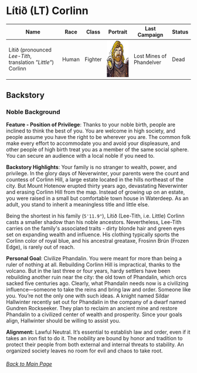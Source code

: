 # Lítið (LT) Corlinn

| Name                  | Race       | Class   | Portrait            | Last Campaign | Status |
| --------------------- | ---------- | ------------- | ------------- | --------------| -------|
| Lítið (pronounced _Lee-Tith_, translation _"Little"_) Corlinn | Human      | Fighter    | <img src="img/lt_portrait.jpeg" width="100" height="100"> | Lost Mines of Phandelver| Dead |

## Backstory
### Noble Background
**Feature - Position of Privilege**:
Thanks to your noble birth, people are inclined to think the best of you. You are welcome in high society, and people assume you have the right to be wherever you are. The common folk make every effort to accommodate you and avoid your displeasure, and other people of high birth treat you as a member of the same social sphere. You can secure an audience with a local noble if you need to.

**Backstory Highlights**: Your family is no stranger to wealth, power, and privilege. In the glory days of Neverwinter, your parents were the count and countess of Corlinn Hill, a large estate located in the hills northeast of the city. But Mount Hotenow erupted thirty years ago, devastating Neverwinter and erasing Corlinn Hill from the map. Instead of growing up on an estate, you were raised in a small but comfortable town house in Waterdeep. As an adult, you stand to inherit a meaningless title and little else.

Being the shortest in his family (`5'11.9"`), Lítið (Lee-Tith, i.e. Little) Corlinn casts a smaller shadow than his noble ancestors. Nevertheless, Lee-Tith carries on the family's associated traits - dirty blonde hair and green eyes set on expanding wealth and influence. His clothing typically sports the Corlinn color of royal blue, and his ancestral greataxe, Frosinn Brún (Frozen Edge), is rarely out of reach.

**Personal Goal**: Civilize Phandalin. You were meant for more than being a ruler of nothing at all. Rebuilding Corlinn Hill is impractical, thanks to the volcano. But in the last three or four years, hardy settlers have been rebuilding another ruin near the city: the old town of Phandalin, which orcs sacked five centuries ago. Clearly, what Phandalin needs  now is a civilizing influence—someone to take the reins and bring law and order. Someone like you. You’re not the only one with such ideas. A knight named Sildar Hallwinter recently set out for Phandalin in the company of a dwarf named Gundren Rockseeker. They plan to reclaim an ancient mine and restore Phandalin to a civilized center of wealth and prosperity. Since your goals align, Hallwinter should be willing to assist you.

**Alignment:** Lawful Neutral. It’s essential to establish law and order, even if it takes an iron fist to do it. The nobility are bound by honor and tradition to protect their people from both external and internal threats to stability. An organized society leaves no room for evil and chaos to take root.

###### [_Back to Main Page_](https://github.com/jackphillipsjmu/dnd)
